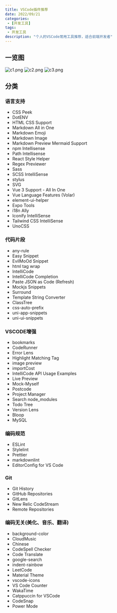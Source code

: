 ```yaml
---
title: VSCode插件推荐
date: 2022/09/21
categories:
 - [开发工具]
tags:
 - 开发工具
description: "个人的VSCode常用工具推荐，适合前端开发者"
---
```


## 一览图

![c1.png](https://s2.loli.net/2022/09/21/lR9vTmJuGW5AYVg.png)
![c2.png](https://s2.loli.net/2022/09/21/itXA92K4okFelrY.png)
![c3.png](https://s2.loli.net/2022/09/21/XbnVAY5Lct16dFr.png)

## 分类

### 语言支持

- CSS Peek
- DotENV
- HTML CSS Support
- Markdown All in One
- Markdown Emoji
- Markdown Image
- Markdown Preview Mermaid Support
- npm Intellisense
- Path Intellisense
- React Style Helper
- Regex Previewer
- Sass
- SCSS IntelliSense
- stylus
- SVG
- Vue 3 Support - All In One
- Vue Language Features (Volar)
- element-ui-helper
- Expo Tools
- i18n Ally
- Iconify IntelliSense
- Tailwind CSS IntelliSense
- UnoCSS

### 代码片段

- any-rule
- Easy Snippet
- EvilMoOd Snippet
- html tag wrap
- IntelliCode
- IntelliCode Completion
- Paste JSON as Code (Refresh)
- Mockjs Snippets
- Surround
- Template String Converter
- ClassTree
- css-auto-prefix
- uni-app-snippets
- uni-ui-snippets

### VSCODE增强

- bookmarks
- CodeRunner
- Error Lens
- Highlight Matching Tag
- image preview
- importCost
- IntelliCode API Usage Examples
- Live Preview
- Mock-Myself
- Postcode
- Project Manager
- Search node_modules
- Todo Tree
- Version Lens
- Bloop
- MySQL

### 编码规范

- ESLint
- Stylelint
- Prettier
- markdownlint
- EditorConfig for VS Code

### Git

- Git History
- GitHub Repositories
- GitLens
- New Relic CodeStream
- Remote Repositories

### 编码无关(美化、音乐、翻译)

- background-color
- CloudMusic
- Chinese
- CodeSpell Checker
- Code Translate
- google-search
- indent-rainbow
- LeetCode
- Material Theme
- vscode-icons
- VS Code Counter
- WakaTime
- Catppuccin for VSCode
- CodeSnap
- Power Mode
